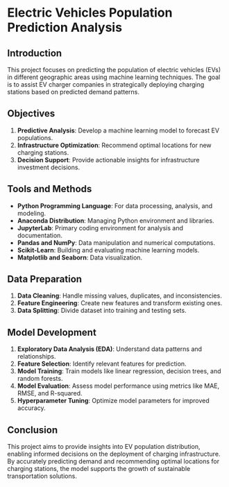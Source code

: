 # Electric Vehicles Population Prediction Analysis

## Introduction

This project focuses on predicting the population of electric vehicles (EVs) in different geographic areas using machine learning techniques. The goal is to assist EV charger companies in strategically deploying charging stations based on predicted demand patterns.

## Objectives

1. **Predictive Analysis**: Develop a machine learning model to forecast EV populations.
2. **Infrastructure Optimization**: Recommend optimal locations for new charging stations.
3. **Decision Support**: Provide actionable insights for infrastructure investment decisions.

## Tools and Methods

- **Python Programming Language**: For data processing, analysis, and modeling.
- **Anaconda Distribution**: Managing Python environment and libraries.
- **JupyterLab**: Primary coding environment for analysis and documentation.
- **Pandas and NumPy**: Data manipulation and numerical computations.
- **Scikit-Learn**: Building and evaluating machine learning models.
- **Matplotlib and Seaborn**: Data visualization.

## Data Preparation

1. **Data Cleaning**: Handle missing values, duplicates, and inconsistencies.
2. **Feature Engineering**: Create new features and transform existing ones.
3. **Data Splitting**: Divide dataset into training and testing sets.

## Model Development

1. **Exploratory Data Analysis (EDA)**: Understand data patterns and relationships.
2. **Feature Selection**: Identify relevant features for prediction.
3. **Model Training**: Train models like linear regression, decision trees, and random forests.
4. **Model Evaluation**: Assess model performance using metrics like MAE, RMSE, and R-squared.
5. **Hyperparameter Tuning**: Optimize model parameters for improved accuracy.

## Conclusion

This project aims to provide insights into EV population distribution, enabling informed decisions on the deployment of charging infrastructure. By accurately predicting demand and recommending optimal locations for charging stations, the model supports the growth of sustainable transportation solutions.
